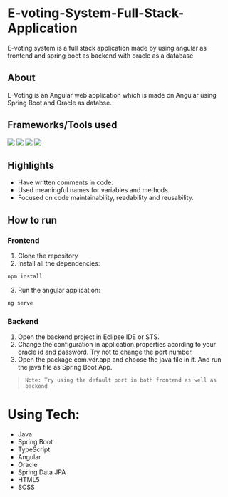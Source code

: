 # E-voting-System-Full-Stack-Application
E-voting system is a full stack application made by using angular as frontend and spring boot as backend with oracle as a database



## About
E-Voting is an Angular web application which is made on Angular using Spring Boot and Oracle as databse. 


## Frameworks/Tools used

![](https://img.shields.io/badge/Angular-DD0031?style=for-the-badge&logo=angular&logoColor=white)  ![](https://img.shields.io/badge/Spring-6AAD3D?style=for-the-badge&logo=spring&logoColor=white) ![](https://img.shields.io/badge/Java-FFFFFF?style=for-the-badge&logo=java&logoColor=red) ![](https://img.shields.io/badge/oracle-ed1c24?style=for-the-badge&logo=oracle&logoColor=white)

## Highlights

- Have written comments in code.
- Used meaningful names for variables and methods.
- Focused on code maintainability, readability and reusability.

## How to run

### Frontend
1. Clone the repository
2. Install all the dependencies: 

```sh
npm install
```

3. Run the angular application: 

```sh
ng serve
```

### Backend

1. Open the backend project in Eclipse IDE or STS.
2. Change the configuration in application.properties acording to your oracle id and password. Try not to change the port number.
3. Open the package com.vdr.app and choose the java file in it. And run the java file as Spring Boot App.

> ```Note: Try using the default port in both frontend as well as backend ```




# Using Tech:

* Java
* Spring Boot
* TypeScript
* Angular
* Oracle
* Spring Data JPA
* HTML5
* SCSS

